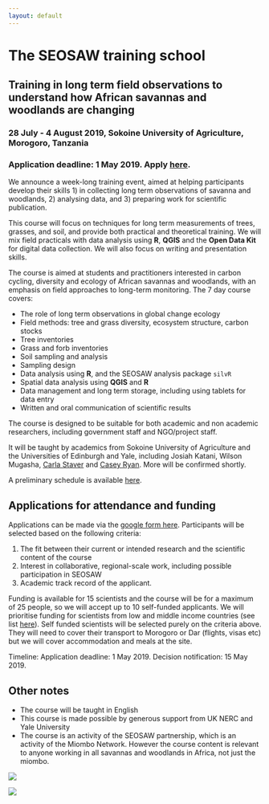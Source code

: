 ```yaml
---
layout: default
---
```


<link rel="stylesheet" href="{{ site.baseurl }}/css/MarkerCluster.css" />
<link rel="stylesheet" href="{{ site.baseurl }}/css/MarkerCluster.Default.css" />

# The SEOSAW training school
## Training in long term field observations to understand how African savannas and woodlands are changing

### 28 July - 4 August 2019, Sokoine University of Agriculture, Morogoro, Tanzania

### Application deadline: 1 May 2019. Apply [here](https://docs.google.com/forms/d/1KP5zip8e6zMjS5uDLbNECwgrw9cgV46rDQNDi0D7i78/edit).

We announce a week-long training event, aimed at helping participants develop their skills 1) in collecting long term observations of savanna and woodlands, 2) analysing data, and 3) preparing work for scientific publication.

This course will focus on techniques for long term measurements of trees, grasses, and soil, and provide both practical and theoretical training. We will mix field practicals with data analysis using **R**, **QGIS** and the **Open Data Kit** for digital data collection. We will also focus on writing and presentation skills.

The course is aimed at students and practitioners interested in carbon cycling, diversity and ecology of African savannas and woodlands, with an emphasis on field approaches to long-term monitoring. The 7 day course covers:

* The role of long term observations in global change ecology
* Field methods: tree and grass diversity, ecosystem structure, carbon stocks
* Tree inventories
* Grass and forb inventories
* Soil sampling and analysis
* Sampling design
* Data analysis using **R**, and the SEOSAW analysis package `silvR`
* Spatial data analysis using **QGIS** and **R**
* Data management and long term storage, including using tablets for data entry
* Written and oral communication of scientific results

The course is designed to be suitable for both academic and non academic researchers, including government staff and NGO/project staff.

It will be taught by academics from Sokoine University of Agriculture and the Universities of Edinburgh and Yale, including Josiah Katani, Wilson Mugasha, [Carla Staver](https://staverlab.yale.edu/) and [Casey Ryan](https://www.geos.ed.ac.uk/homes/cryan/). More will be confirmed shortly.

A preliminary schedule is available [here](./summer_school_schedule.md).

## Applications for attendance and funding
Applications can be made via the [google form here](https://docs.google.com/forms/d/1KP5zip8e6zMjS5uDLbNECwgrw9cgV46rDQNDi0D7i78/edit). Participants will be selected based on the following criteria:

1. The fit between their current or intended research and the scientific content of the course
1. Interest in collaborative, regional-scale work, including possible participation in SEOSAW 
1. Academic track record of the applicant.

Funding is available for 15 scientists and the course will be for a maximum of 25 people, so we will accept up to 10 self-funded applicants.  We will prioritise funding for scientists from low and middle income countries (see list [here](http://www.oecd.org/dac/financing-sustainable-development/development-finance-standards/DAC_List_ODA_Recipients2018to2020_flows_En.pdf)). Self funded scientists will be selected purely on the criteria above. They will need to cover their transport to Morogoro or Dar (flights, visas etc) but we will cover accommodation and meals at the site.

Timeline:
Application deadline: 1 May 2019.
Decision notification: 15 May 2019.

## Other notes
* The course will be taught in English
* This course is made possible by generous support from UK NERC and Yale University
* The course is an activity of the SEOSAW partnership, which is an activity of the Miombo Network. However the course content is relevant to anyone working in all savannas and woodlands in Africa, not just the miombo.

![](https://nerc.ukri.org/nerc/assets/images/logos/nerc/nerc-logo-115.png)

![](https://yaleidentity.yale.edu/sites/default/files/images/new/logo-topper-1.png)